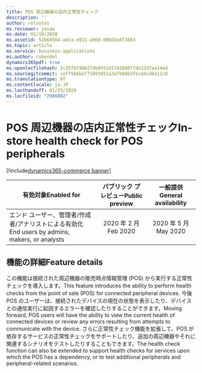```yaml
---
title: POS 周辺機器の店内正常性チェック
description: ''
author: relnotes
ms.reviewer: josaw
ms.date: 01/10/2020
ms.assetid: 51b64564-a4ca-e911-a968-000d3a4f3883
ms.topic: article
ms.service: business-applications
ms.author: rubendel
dynamics365pdf: true
ms.openlocfilehash: 2c35707406274b8fd1d1742660f7da12d7aa14ed
ms.sourcegitcommit: ceff5b6bef71093d51a3afb60b3fecd4cd8a11c8
ms.translationtype: HT
ms.contentlocale: ja-JP
ms.lasthandoff: 01/25/2020
ms.locfileid: "2986802"
---
```

# <a name="in-store-health-check-for-pos-peripherals"></a><span data-ttu-id="2769b-102">POS 周辺機器の店内正常性チェック</span><span class="sxs-lookup"><span data-stu-id="2769b-102">In-store health check for POS peripherals</span></span>
[!include[dynamics365-commerce banner](../includes/dynamics365-commerce.md)]

| <span data-ttu-id="2769b-103">有効対象</span><span class="sxs-lookup"><span data-stu-id="2769b-103">Enabled for</span></span>    |  <span data-ttu-id="2769b-104">パブリック プレビュー</span><span class="sxs-lookup"><span data-stu-id="2769b-104">Public preview</span></span> | <span data-ttu-id="2769b-105">一般提供</span><span class="sxs-lookup"><span data-stu-id="2769b-105">General availability</span></span> | 
| ---------- | :----------: |:----------: |
|<span data-ttu-id="2769b-106">エンド ユーザー、管理者/作成者/アナリストによる有効化</span><span class="sxs-lookup"><span data-stu-id="2769b-106">End users by admins, makers, or analysts</span></span>|<span data-ttu-id="2769b-107">2020 年 2 月</span><span class="sxs-lookup"><span data-stu-id="2769b-107">Feb 2020</span></span>| <span data-ttu-id="2769b-108">2020 年 5 月</span><span class="sxs-lookup"><span data-stu-id="2769b-108">May 2020</span></span>|






## <a name="feature-details"></a><span data-ttu-id="2769b-109">機能の詳細</span><span class="sxs-lookup"><span data-stu-id="2769b-109">Feature details</span></span>
<!--feature detail start -->
<span data-ttu-id="2769b-110">この機能は接続された周辺機器の販売時点情報管理 (POS) から実行する正常性チェックを導入します。</span><span class="sxs-lookup"><span data-stu-id="2769b-110">This feature introduces the ability to perform health checks from the point of sale (POS) for connected peripheral devices.</span></span> <span data-ttu-id="2769b-111">今後 POS のユーザーは、接続されたデバイスの現在の状態を表示したり、デバイスとの通信実行に起因するエラーを確認したりすることができます。</span><span class="sxs-lookup"><span data-stu-id="2769b-111">Moving forward, POS users will have the ability to view the current health of connected devices or review any errors resulting from attempts to communicate with the device.</span></span> <span data-ttu-id="2769b-112">さらに正常性チェック機能を拡張して、POS が依存するサービスの正常性チェックをサポートしたり、追加の周辺機器やそれに関連するシナリオをテストしたりすることもできます。</span><span class="sxs-lookup"><span data-stu-id="2769b-112">The health check function can also be extended to support health checks for services upon which the POS has a dependency, or to test additional peripherals and peripheral-related scenarios.</span></span> 
<!--feature detail end -->









